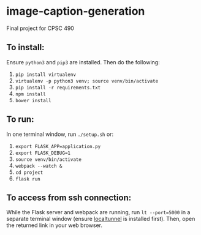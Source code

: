 # image-caption-generation
Final project for CPSC 490

## To install:
Ensure `python3` and `pip3` are installed. Then do the following:

1. `pip install virtualenv`
1. `virtualenv -p python3 venv; source venv/bin/activate`
1. `pip install -r requirements.txt`
1. `npm install`
1. `bower install`

## To run:
In one terminal window, run `./setup.sh` or:

1. `export FLASK_APP=application.py`
1. `export FLASK_DEBUG=1`
1. `source venv/bin/activate`
1. `webpack --watch &`
1. `cd project`
1. `flask run`

## To access from ssh connection:
While the Flask server and webpack are running, run `lt --port=5000` in a separate terminal window (ensure [localtunnel](https://localtunnel.github.io/www/) is installed first). Then, open the returned link in your web browser.
